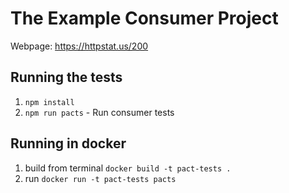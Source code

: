 # The Example Consumer Project

Webpage: https://httpstat.us/200

## Running the tests

1. `npm install`
2. `npm run pacts` - Run consumer tests

## Running in docker
1. build from terminal `docker build -t pact-tests .`
2. run `docker run -t pact-tests pacts`
